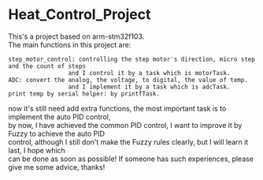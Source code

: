 # Heat_Control_Project
This's a project based on arm-stm32f103.  
The main functions in this project are:  
  
    step_motor_control: controlling the step motor's direction, micro step and the count of steps  
                     and I control it by a task which is motorTask.  
    ADC: convert the analog, the voltage, to digital, the value of temp.  
                     and I implement it by a task which is adcTask.  
    print temp by serial helper: by printfTask.  
    
now it's still need add extra functions, the most important task is to implement the auto PID control,  
by now, I have achieved the common PID control, I want to improve it by Fuzzy to achieve the auto PID  
control, although I still don't make the Fuzzy rules clearly, but I will learn it last, I hope which   
can be done as soon as possible! If someone has such experiences, please give me some advice, thanks!
